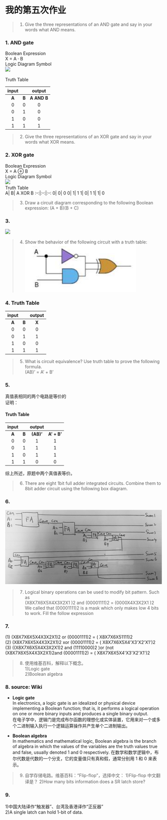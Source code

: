 # **我的第五次作业**

>1) Give the three representations of an AND gate and say in your words what AND means.  
### **1. AND gate** 

Boolean Expression  
X = A · B  
Logic Diagram Symbol   
![](https://upload.wikimedia.org/wikipedia/commons/thumb/6/64/AND_ANSI.svg/150px-AND_ANSI.svg.png)  

Truth Table  

input|	|output|
:-:|:-:|:-:|
**A**| **B**| **A AND B**
0| 0| 0|
0| 1| 0
1| 0| 0
1| 1| 1
>2) Give the three representations of an XOR gate and say in your words what XOR means. 
### **2. XOR gate**

Boolean Expression  
X = A ⊕ B  
Logic Diagram Symbol  
![](https://upload.wikimedia.org/wikipedia/commons/thumb/0/01/XOR_ANSI.svg/188px-XOR_ANSI.svg.png)  
Truth Table  
A|	B| A XOR B
:-:|:-:|:-:
0|	0|	0
0|	1|	1
1|	0|	1
1|	1|	0 
>3) Draw a circuit diagram corresponding to the following Boolean
expression: (A + B)(B + C)
### **3.** 
![](http://ww1.sinaimg.cn/large/88a3931agy1fwjjwx55zej21w01w0e5h.jpg)

>4) Show the behavior of the following circuit with a truth table:  
>![](images/hw05-4.png)
### **4. Truth Table**

input|	|output|
:-:|:-:|:-:|
**A**| **B**| **X**
0| 0| 0
0| 1| 1
1| 0| 0
1| 1| 1
>5) What is circuit equivalence? Use truth table to prove the following formula.  
(AB)’ = A’ + B’

### **5.**
真值表相同的两个电路是等价的  
证明：   
#### Truth Table  
input|	|output| |
:-:|:-:|:-:|:-:
**A**| **B**| **(AB)’**| **A’ + B’**
0| 0| 1| 1
0| 1| 1| 1
1| 0| 1| 1
1| 1| 0| 0

综上所述，原题中两个真值表等价。

>6) There are eight 1bit full adder integrated circuits. Combine them to 8bit adder circuit using the following box diagram.
### **6.**
![](images/hw05-6.jpg)

>7) Logical binary operations can be used to modify bit pattern. Such as   
(X8X7X6X5X4X3X2X1
)2 and (00001111)2 = (0000X4X3X2X1
)2  
We called that (00001111)2 is a mask which only makes low 4 bits to work.
Fill the follow expression
### **7.**
(1) (X8X7X6X5X4X3X2X1)2 or (00001111)2 = ( X8X7X6X51111)2  
(2) (X8X7X6X5X4X3X2X1)2 xor (00001111)2 = ( X8X7X6X5X4'X3'X2'X1')2  
(3) ((X8X7X6X5X4X3X2X1)2 and (11110000)2 )or (not (X8X7X6X5X4X3X2X1)2and (00001111)2) = ( X8X7X6X5X4'X3'X2'X1')2  

>8. 使用维基百科，解释以下概念。  
1)Logic gate  
2)Boolean algebra  
### **8. source: Wiki**
* **Logic gate**  
In electronics, a logic gate is an idealized or physical device implementing a Boolean function; that is, it performs a logical operation on one or more binary inputs and produces a single binary output.  
在电子学中，逻辑门是完成布尔函数的理想化或实体装置，它用来对一个或多个二进制输入执行一个逻辑运算操作并产生单个二进制输出。

* **Boolean algebra**    
In mathematics and mathematical logic, Boolean algebra is the branch of algebra in which the values of the variables are the truth values true and false, usually denoted 1 and 0 respectively.
在数学和数学逻辑中，布尔代数是代数的一个分支，它的变量值只有真和假，通常分别用 1 和 0 来表示。

>9. 自学存储电路。维基百科：“Flip-flop”，选择中文：
1)Flip-flop 中文翻译是？
2)How many bits information does a SR latch store?
### **9.**
1)中国大陆译作“触发器”、台湾及香港译作“正反器”  
2)A single latch can hold 1-bit of data.